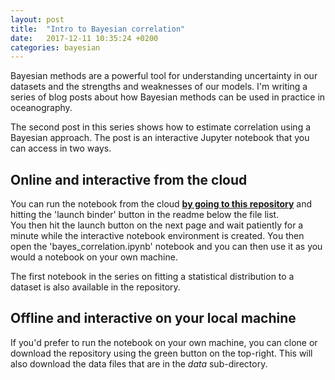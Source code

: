 ```yaml
---
layout: post
title:  "Intro to Bayesian correlation"
date:   2017-12-11 10:35:24 +0200
categories: bayesian
---
```

<script type="text/javascript" async
  src="https://cdn.mathjax.org/mathjax/latest/MathJax.js?config=TeX-MML-AM_CHTML">
</script>

Bayesian methods are a powerful tool for understanding uncertainty in our
datasets and the strengths and weaknesses of our models.  I'm writing a series
of blog posts about how Bayesian methods can be used in practice in oceanography.

The second post in this series shows how to estimate correlation using a
Bayesian approach.  The post is an interactive Jupyter notebook that
you can access in two ways.

## Online and interactive from the cloud
You can run the notebook from the cloud
[**by going to this repository**](https://github.com/braaannigan/explore_data) and
hitting the 'launch binder' button in the readme below the file list.  
You then hit the launch
button on the next page and wait patiently for a minute while the interactive
notebook environment is created.  You then open the 'bayes_correlation.ipynb'
notebook and you can then use it as you would a notebook on your own machine.

The first notebook in the series on fitting a statistical distribution
to a dataset is also available in the repository.

## Offline and interactive on your local machine
If you'd prefer to run the notebook on your own machine, you can clone or
download the repository using the green button on the top-right.  This will also
download the data files that are in the *data* sub-directory.
